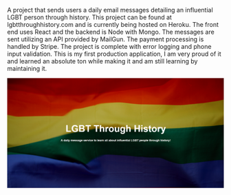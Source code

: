 A project that sends users a daily email messages detailing an influential LGBT person through history. This project can be found at lgbtthroughhistory.com and is currently being hosted on Heroku. The front end uses React and the backend is Node with Mongo. The messages are sent utilizing an API provided by MailGun. The payment processing is handled by Stripe. The project is complete with error logging and phone input validation. This is my first production application, I am very proud of it and learned an absolute ton while making it and am still learning by maintaining it.

![Home screen of the project](https://github.com/Amalazing/Portfolio/blob/master/img/MessageService.PNG)
